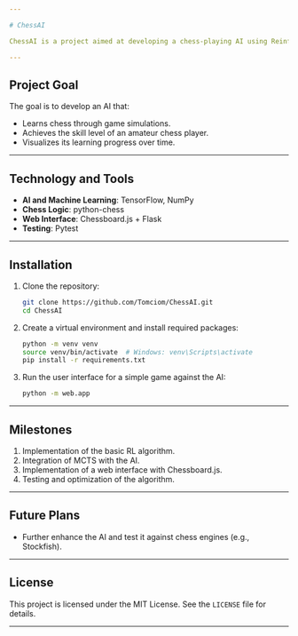 ```yaml
---

# ChessAI

ChessAI is a project aimed at developing a chess-playing AI using Reinforcement Learning (RL) and Monte Carlo Tree Search (MCTS). The AI learns by simulating games against itself, aspiring to reach a level comparable to an amateur player. Initially, the project features a local interface built with Pygame, with plans to implement a web-based GUI using Chessboard.js in the future.

---
```


## Project Goal

The goal is to develop an AI that:
- Learns chess through game simulations.
- Achieves the skill level of an amateur chess player.
- Visualizes its learning progress over time.

---

## Technology and Tools

- **AI and Machine Learning**: TensorFlow, NumPy
- **Chess Logic**: python-chess  
- **Web Interface**: Chessboard.js + Flask
- **Testing**: Pytest  

---

## Installation

1. Clone the repository:

    ```bash
    git clone https://github.com/Tomciom/ChessAI.git
    cd ChessAI
    ```

2. Create a virtual environment and install required packages:
    
    ```bash
    python -m venv venv
    source venv/bin/activate  # Windows: venv\Scripts\activate
    pip install -r requirements.txt
    ```

3. Run the user interface for a simple game against the AI:

    ```bash
    python -m web.app
    ```

---

## Milestones

1. Implementation of the basic RL algorithm.
2. Integration of MCTS with the AI.
3. Implementation of a web interface with Chessboard.js.
4. Testing and optimization of the algorithm.

---

## Future Plans

- Further enhance the AI and test it against chess engines (e.g., Stockfish).

---

## License

This project is licensed under the MIT License. See the `LICENSE` file for details.

---
